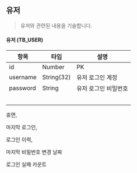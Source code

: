 ## 유저
> 유저와 관련된 내용을 기술합니다.[]()



#### 유저 (TB_USER)

| 항목     | 타입       | 설명                 |
| -------- | ---------- | -------------------- |
| id       | Number     | PK                   |
| username | String(32) | 유저 로그인 계정     |
| password | String     | 유저 로그인 비밀번호 |
|          |            |                      |
|          |            |                      |
|          |            |                      |
|          |            |                      |
|          |            |                      |



휴면,

마지막 로그인, 

로그인 이력, 

마지막 비밀번호 변경 날짜

로그인 실패 카운트



